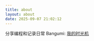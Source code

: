 ```yaml
---
title: about
layout: about
date: 2025-09-07 21:02:12
---
```

分享编程和记录日常
Bangumi: [我的时光机](https://bangumi.tv/user/1163330)